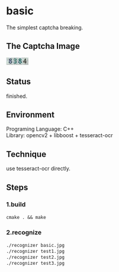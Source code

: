 # basic
The simplest captcha breaking.

## The Captcha Image
![](../basic.jpg)

## Status
finished.  

## Environment
Programing Language: C++  
Library: opencv2 + libboost + tesseract-ocr

## Technique
use tesseract-ocr directly.

## Steps
### 1.build
``` shell
cmake . && make
```
### 2.recognize
``` shell
./recognizer basic.jpg
./recognizer test1.jpg
./recognizer test2.jpg
./recognizer test3.jpg
```
